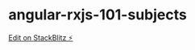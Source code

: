 # angular-rxjs-101-subjects

[Edit on StackBlitz ⚡️](https://stackblitz.com/edit/angular-rxjs-101-subjects)